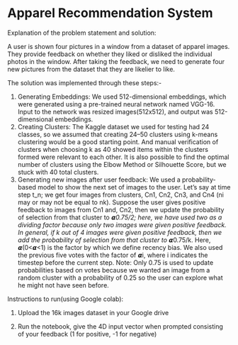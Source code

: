 # Apparel Recommendation System
Explanation of the problem statement and solution:

A user is shown four pictures in a window from a dataset of apparel images. They provide feedback on whether they liked or disliked the individual photos in the window. After taking the feedback, we need to generate four new pictures from the dataset that they are likelier to like.

The solution was implemented through these steps:-
1. Generating Embeddings: We used 512-dimensional embeddings, which were generated using a pre-trained neural network named VGG-16. Input to the network was resized images(512x512), and output was 512-dimensional embeddings.
2. Creating Clusters: The Kaggle dataset we used for testing had 24 classes, so we assumed that creating 24–50 clusters using k-means clustering would be a good starting point. And manual verification of clusters when choosing k as 40 showed items within the clusters formed were relevant to each other. It is also possible to find the optimal number of clusters using the Elbow Method or Silhouette Score, but we stuck with 40 total clusters.
3. Generating new images after user feedback: We used a probability-based model to show the next set of images to the user. Let’s say at time step t_n; we get four images from clusters, Cn1, Cn2, Cn3, and Cn4 (ni may or may not be equal to nk). Suppose the user gives positive feedback to images from Cn1 and, Cn2, then we update the probability of selection from that cluster to 𝞪*0.75/2; here, we have used two as a dividing factor because only two images were given positive feedback. In general, if k out of 4 images were given positive feedback, then we add the probability of selection from that cluster to 𝞪*0.75/k. Here, 𝞪(0<𝞪<1) is the factor by which we define recency bias. We also used the previous five votes with the factor of 𝞪i, where i indicates the timestep before the current step. Note: Only 0.75 is used to update probabilities based on votes because we wanted an image from a random cluster with a probability of 0.25 so the user can explore what he might not have seen before.

<!-- For explanation of the solution, refer this [medium article](https://medium.com/p/283d94f88542#9776-2eb9c8ae202b) and [video](https://www.youtube.com/watch?v=W4TuVaQqBhk) -->

Instructions to run(using Google colab):

1. Upload the 16k images dataset in your Google drive

2. Run the notebook, give the 4D input vector when prompted consisting of your feedback (1 for positive, -1 for negative)

